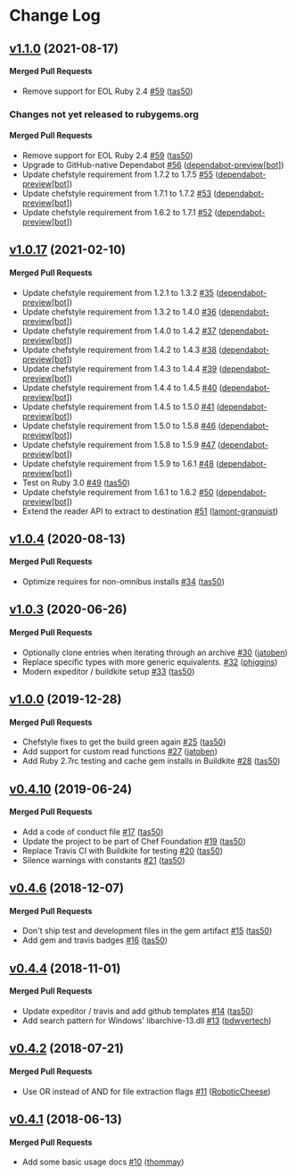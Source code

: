 <!-- usage documentation: http://expeditor-docs.es.chef.io/configuration/changelog/ -->
# Change Log

<!-- latest_release 1.1.0 -->
## [v1.1.0](https://github.com/chef/ffi-libarchive/tree/v1.1.0) (2021-08-17)

#### Merged Pull Requests
- Remove support for EOL Ruby 2.4 [#59](https://github.com/chef/ffi-libarchive/pull/59) ([tas50](https://github.com/tas50))
<!-- latest_release -->

<!-- release_rollup since=1.0.17 -->
### Changes not yet released to rubygems.org

#### Merged Pull Requests
- Remove support for EOL Ruby 2.4 [#59](https://github.com/chef/ffi-libarchive/pull/59) ([tas50](https://github.com/tas50)) <!-- 1.1.0 -->
- Upgrade to GitHub-native Dependabot [#56](https://github.com/chef/ffi-libarchive/pull/56) ([dependabot-preview[bot]](https://github.com/dependabot-preview[bot])) <!-- 1.0.21 -->
- Update chefstyle requirement from 1.7.2 to 1.7.5 [#55](https://github.com/chef/ffi-libarchive/pull/55) ([dependabot-preview[bot]](https://github.com/dependabot-preview[bot])) <!-- 1.0.20 -->
- Update chefstyle requirement from 1.7.1 to 1.7.2 [#53](https://github.com/chef/ffi-libarchive/pull/53) ([dependabot-preview[bot]](https://github.com/dependabot-preview[bot])) <!-- 1.0.19 -->
- Update chefstyle requirement from 1.6.2 to 1.7.1 [#52](https://github.com/chef/ffi-libarchive/pull/52) ([dependabot-preview[bot]](https://github.com/dependabot-preview[bot])) <!-- 1.0.18 -->
<!-- release_rollup -->

<!-- latest_stable_release -->
## [v1.0.17](https://github.com/chef/ffi-libarchive/tree/v1.0.17) (2021-02-10)

#### Merged Pull Requests
- Update chefstyle requirement from 1.2.1 to 1.3.2 [#35](https://github.com/chef/ffi-libarchive/pull/35) ([dependabot-preview[bot]](https://github.com/dependabot-preview[bot]))
- Update chefstyle requirement from 1.3.2 to 1.4.0 [#36](https://github.com/chef/ffi-libarchive/pull/36) ([dependabot-preview[bot]](https://github.com/dependabot-preview[bot]))
- Update chefstyle requirement from 1.4.0 to 1.4.2 [#37](https://github.com/chef/ffi-libarchive/pull/37) ([dependabot-preview[bot]](https://github.com/dependabot-preview[bot]))
- Update chefstyle requirement from 1.4.2 to 1.4.3 [#38](https://github.com/chef/ffi-libarchive/pull/38) ([dependabot-preview[bot]](https://github.com/dependabot-preview[bot]))
- Update chefstyle requirement from 1.4.3 to 1.4.4 [#39](https://github.com/chef/ffi-libarchive/pull/39) ([dependabot-preview[bot]](https://github.com/dependabot-preview[bot]))
- Update chefstyle requirement from 1.4.4 to 1.4.5 [#40](https://github.com/chef/ffi-libarchive/pull/40) ([dependabot-preview[bot]](https://github.com/dependabot-preview[bot]))
- Update chefstyle requirement from 1.4.5 to 1.5.0 [#41](https://github.com/chef/ffi-libarchive/pull/41) ([dependabot-preview[bot]](https://github.com/dependabot-preview[bot]))
- Update chefstyle requirement from 1.5.0 to 1.5.8 [#46](https://github.com/chef/ffi-libarchive/pull/46) ([dependabot-preview[bot]](https://github.com/dependabot-preview[bot]))
- Update chefstyle requirement from 1.5.8 to 1.5.9 [#47](https://github.com/chef/ffi-libarchive/pull/47) ([dependabot-preview[bot]](https://github.com/dependabot-preview[bot]))
- Update chefstyle requirement from 1.5.9 to 1.6.1 [#48](https://github.com/chef/ffi-libarchive/pull/48) ([dependabot-preview[bot]](https://github.com/dependabot-preview[bot]))
- Test on Ruby 3.0 [#49](https://github.com/chef/ffi-libarchive/pull/49) ([tas50](https://github.com/tas50))
- Update chefstyle requirement from 1.6.1 to 1.6.2 [#50](https://github.com/chef/ffi-libarchive/pull/50) ([dependabot-preview[bot]](https://github.com/dependabot-preview[bot]))
- Extend the reader API to extract to destination [#51](https://github.com/chef/ffi-libarchive/pull/51) ([lamont-granquist](https://github.com/lamont-granquist))
<!-- latest_stable_release -->

## [v1.0.4](https://github.com/chef/ffi-libarchive/tree/v1.0.4) (2020-08-13)

#### Merged Pull Requests
- Optimize requires for non-omnibus installs [#34](https://github.com/chef/ffi-libarchive/pull/34) ([tas50](https://github.com/tas50))

## [v1.0.3](https://github.com/chef/ffi-libarchive/tree/v1.0.3) (2020-06-26)

#### Merged Pull Requests
- Optionally clone entries when iterating through an archive [#30](https://github.com/chef/ffi-libarchive/pull/30) ([jatoben](https://github.com/jatoben))
- Replace specific types with more generic equivalents. [#32](https://github.com/chef/ffi-libarchive/pull/32) ([phiggins](https://github.com/phiggins))
- Modern expeditor / buildkite setup [#33](https://github.com/chef/ffi-libarchive/pull/33) ([tas50](https://github.com/tas50))

## [v1.0.0](https://github.com/chef/ffi-libarchive/tree/v1.0.0) (2019-12-28)

#### Merged Pull Requests
- Chefstyle fixes to get the build green again [#25](https://github.com/chef/ffi-libarchive/pull/25) ([tas50](https://github.com/tas50))
- Add support for custom read functions [#27](https://github.com/chef/ffi-libarchive/pull/27) ([jatoben](https://github.com/jatoben))
-  Add Ruby 2.7rc testing and cache gem installs in Buildkite [#28](https://github.com/chef/ffi-libarchive/pull/28) ([tas50](https://github.com/tas50))

## [v0.4.10](https://github.com/chef/ffi-libarchive/tree/v0.4.10) (2019-06-24)

#### Merged Pull Requests
- Add a code of conduct file [#17](https://github.com/chef/ffi-libarchive/pull/17) ([tas50](https://github.com/tas50))
- Update the project to be part of Chef Foundation [#19](https://github.com/chef/ffi-libarchive/pull/19) ([tas50](https://github.com/tas50))
- Replace Travis CI with Buildkite for testing [#20](https://github.com/chef/ffi-libarchive/pull/20) ([tas50](https://github.com/tas50))
- Silence warnings with constants [#21](https://github.com/chef/ffi-libarchive/pull/21) ([tas50](https://github.com/tas50))

## [v0.4.6](https://github.com/chef/ffi-libarchive/tree/v0.4.6) (2018-12-07)

#### Merged Pull Requests
- Don&#39;t ship test and development files in the gem artifact [#15](https://github.com/chef/ffi-libarchive/pull/15) ([tas50](https://github.com/tas50))
- Add gem and travis badges [#16](https://github.com/chef/ffi-libarchive/pull/16) ([tas50](https://github.com/tas50))

## [v0.4.4](https://github.com/chef/ffi-libarchive/tree/v0.4.4) (2018-11-01)

#### Merged Pull Requests
- Update expeditor / travis and add github templates [#14](https://github.com/chef/ffi-libarchive/pull/14) ([tas50](https://github.com/tas50))
- Add search pattern for Windows&#39; libarchive-13.dll [#13](https://github.com/chef/ffi-libarchive/pull/13) ([bdwyertech](https://github.com/bdwyertech))

## [v0.4.2](https://github.com/chef/ffi-libarchive/tree/v0.4.2) (2018-07-21)

#### Merged Pull Requests
- Use OR instead of AND for file extraction flags [#11](https://github.com/chef/ffi-libarchive/pull/11) ([RoboticCheese](https://github.com/RoboticCheese))

## [v0.4.1](https://github.com/chef/ffi-libarchive/tree/v0.4.1) (2018-06-13)

#### Merged Pull Requests
- Add some basic usage docs [#10](https://github.com/chef/ffi-libarchive/pull/10) ([thommay](https://github.com/thommay))